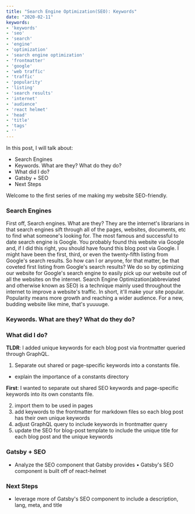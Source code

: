 ```yaml
---
title: "Search Engine Optimization(SEO): Keywords"
date: "2020-02-11"
keywords:
- 'keywords'
- 'seo'
- 'search'
- 'engine'
- 'optimization'
- 'search engine optimization'
- 'frontmatter'
- 'google'
- 'web traffic'
- 'traffic'
- 'popularity'
- 'listing'
- 'search results'
- 'internet'
- 'audience'
- 'react helmet'
- 'head'
- 'title'
- 'tags'
- ''
---
```


In this post, I will talk about:
* Search Engines
* Keywords. What are they? What do they do?
* What did I do?
* Gatsby + SEO
* Next Steps

Welcome to the first series of me making my website SEO-friendly.

### Search Engines

First off, Search engines. What are they? They are the internet's librarians in that search engines sift through all of the pages, websites, documents, etc to find what someone's looking for. The most famous and successful to date search engine is Google. You probably found this website via Google and, if I did this right, you should have found this blog post via Google. I might have been the first, third, or even the twenty-fifth listing from Google's search results. So how can I or anyone, for that matter, be that coveted first listing from Google's search results? We do so by optimizing our website for Google's search engine to easily pick up our website out of all the websites on the internet. Search Engine Optimization(abbreviated and otherwise known as SEO) is a technique mainly used throughout the internet to improve a website's traffic. In short, it'll make your site popular. Popularity means more growth and reaching a wider audience. For a new, budding website like mine, that's yuuuuge.

### Keywords. What are they? What do they do?



### What did I do?

__TLDR__: I added unique keywords for each blog post via frontmatter queried through GraphQL. 

1. Separate out shared or page-specific keywords into a constants file.
  - explain the importance of a constants directory

__First__: I wanted to separate out shared SEO keywords and page-specific keywords into its own constants file.

2. import them to be used in pages
3. add keywords to the frontmatter for markdown files so each blog post has their own unique keywords
4. adjust GraphQL query to include keywords in frontmatter query
5. update the SEO for blog-post template to include the unique title for each blog post and the unique keywords

### Gatsby + SEO

- Analyze the SEO component that Gatsby provides
  • Gatsby's SEO component is built off of react-helmet

### Next Steps

- leverage more of Gatsby's SEO component to include a description, lang, meta, and title
